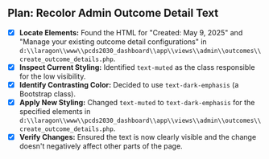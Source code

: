 ## Plan: Recolor Admin Outcome Detail Text

- [x] **Locate Elements:** Found the HTML for "Created: May 9, 2025" and "Manage your existing outcome detail configurations" in `d:\\laragon\\www\\pcds2030_dashboard\\app\\views\\admin\\outcomes\\create_outcome_details.php`.
- [x] **Inspect Current Styling:** Identified `text-muted` as the class responsible for the low visibility.
- [x] **Identify Contrasting Color:** Decided to use `text-dark-emphasis` (a Bootstrap class).
- [x] **Apply New Styling:** Changed `text-muted` to `text-dark-emphasis` for the specified elements in `d:\\laragon\\www\\pcds2030_dashboard\\app\\views\\admin\\outcomes\\create_outcome_details.php`.
- [x] **Verify Changes:** Ensured the text is now clearly visible and the change doesn't negatively affect other parts of the page.
